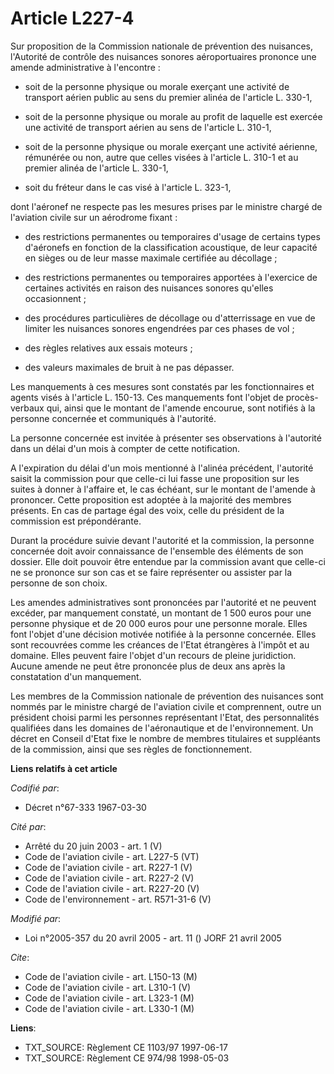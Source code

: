 # Article L227-4

Sur proposition de la Commission nationale de prévention des nuisances, l'Autorité de contrôle des nuisances sonores
aéroportuaires prononce une amende administrative à l'encontre :

- soit de la personne physique ou morale exerçant une activité de transport aérien public au sens du premier alinéa de
l'article L. 330-1,

- soit de la personne physique ou morale au profit de laquelle est exercée une activité de transport aérien au sens de
l'article L. 310-1,

- soit de la personne physique ou morale exerçant une activité aérienne, rémunérée ou non, autre que celles visées à
l'article L. 310-1 et au premier alinéa de l'article L. 330-1,

- soit du fréteur dans le cas visé à l'article L. 323-1,

dont l'aéronef ne respecte pas les mesures prises par le ministre chargé de l'aviation civile sur un aérodrome fixant :

- des restrictions permanentes ou temporaires d'usage de certains types d'aéronefs en fonction de la classification
acoustique, de leur capacité en sièges ou de leur masse maximale certifiée au décollage ;

- des restrictions permanentes ou temporaires apportées à l'exercice de certaines activités en raison des nuisances sonores
qu'elles occasionnent ;

- des procédures particulières de décollage ou d'atterrissage en vue de limiter les nuisances sonores engendrées par ces
phases de vol ;

- des règles relatives aux essais moteurs ;

- des valeurs maximales de bruit à ne pas dépasser.

Les manquements à ces mesures sont constatés par les fonctionnaires et agents visés à l'article L. 150-13. Ces manquements
font l'objet de procès-verbaux qui, ainsi que le montant de l'amende encourue, sont notifiés à la personne concernée et
communiqués à l'autorité.

La personne concernée est invitée à présenter ses observations à l'autorité dans un délai d'un mois à compter de cette
notification.

A l'expiration du délai d'un mois mentionné à l'alinéa précédent, l'autorité saisit la commission pour que celle-ci lui fasse
une proposition sur les suites à donner à l'affaire et, le cas échéant, sur le montant de l'amende à prononcer. Cette
proposition est adoptée à la majorité des membres présents. En cas de partage égal des voix, celle du président de la
commission est prépondérante.

Durant la procédure suivie devant l'autorité et la commission, la personne concernée doit avoir connaissance de l'ensemble
des éléments de son dossier. Elle doit pouvoir être entendue par la commission avant que celle-ci ne se prononce sur son cas
et se faire représenter ou assister par la personne de son choix.

Les amendes administratives sont prononcées par l'autorité et ne peuvent excéder, par manquement constaté, un montant de 1
500 euros pour une personne physique et de 20 000 euros pour une personne morale. Elles font l'objet d'une décision motivée
notifiée à la personne concernée. Elles sont recouvrées comme les créances de l'Etat étrangères à l'impôt et au domaine.
Elles peuvent faire l'objet d'un recours de pleine juridiction. Aucune amende ne peut être prononcée plus de deux ans après
la constatation d'un manquement.

Les membres de la Commission nationale de prévention des nuisances sont nommés par le ministre chargé de l'aviation civile et
comprennent, outre un président choisi parmi les personnes représentant l'Etat, des personnalités qualifiées dans les
domaines de l'aéronautique et de l'environnement. Un décret en Conseil d'Etat fixe le nombre de membres titulaires et
suppléants de la commission, ainsi que ses règles de fonctionnement.

**Liens relatifs à cet article**

_Codifié par_:

  - Décret n°67-333 1967-03-30

_Cité par_:

  - Arrêté du 20 juin 2003 - art. 1 (V)
  - Code de l'aviation civile - art. L227-5 (VT)
  - Code de l'aviation civile - art. R227-1 (V)
  - Code de l'aviation civile - art. R227-2 (V)
  - Code de l'aviation civile - art. R227-20 (V)
  - Code de l'environnement - art. R571-31-6 (V)

_Modifié par_:

  - Loi n°2005-357 du 20 avril 2005 - art. 11 () JORF 21 avril 2005

_Cite_:

  - Code de l'aviation civile - art. L150-13 (M)
  - Code de l'aviation civile - art. L310-1 (V)
  - Code de l'aviation civile - art. L323-1 (M)
  - Code de l'aviation civile - art. L330-1 (M)

**Liens**:

  - TXT_SOURCE: Règlement CE 1103/97 1997-06-17
  - TXT_SOURCE: Règlement CE 974/98 1998-05-03

